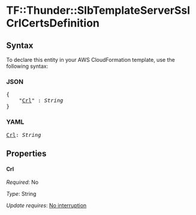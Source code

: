 # TF::Thunder::SlbTemplateServerSsl CrlCertsDefinition

## Syntax

To declare this entity in your AWS CloudFormation template, use the following syntax:

### JSON

<pre>
{
    "<a href="#crl" title="Crl">Crl</a>" : <i>String</i>
}
</pre>

### YAML

<pre>
<a href="#crl" title="Crl">Crl</a>: <i>String</i>
</pre>

## Properties

#### Crl

_Required_: No

_Type_: String

_Update requires_: [No interruption](https://docs.aws.amazon.com/AWSCloudFormation/latest/UserGuide/using-cfn-updating-stacks-update-behaviors.html#update-no-interrupt)

